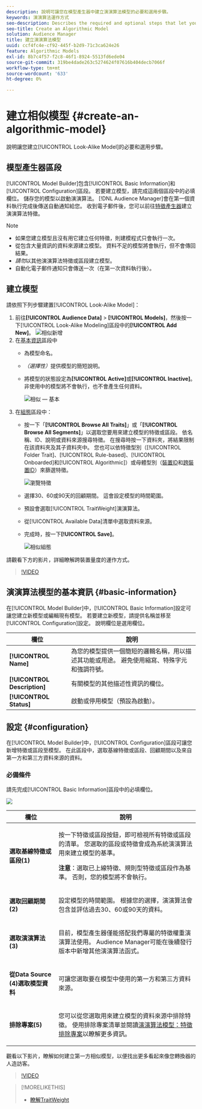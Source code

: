```yaml
---
description: 說明可讓您在模型產生器中建立演演算法模型的必要和選用步驟。
keywords: 演演算法運作方式
seo-description: Describes the required and optional steps that let you create an algorithmic model in Model Builder.
seo-title: Create an Algorithmic Model
solution: Audience Manager
title: 建立演演算法模型
uuid: ccf4fc4e-cf92-445f-b2d9-71c3ca624e26
feature: Algorithmic Models
exl-id: 8b7c4f57-f2c8-46f1-8924-5513fd6ede04
source-git-commit: 319be4dade263c5274624f07616b404decb7066f
workflow-type: tm+mt
source-wordcount: '633'
ht-degree: 0%

---
```


# 建立相似模型 {#create-an-algorithmic-model}

說明讓您建立[!UICONTROL Look-Alike Model]的必要和選用步驟。

## 模型產生器區段

[!UICONTROL Model Builder]包含[!UICONTROL Basic Information]和[!UICONTROL Configuration]區段。 若要建立模型，請完成這兩個區段中的必填欄位。 儲存您的模型以啟動演演算法。 [!DNL Audience Manager]會在第一個資料執行完成後傳送自動通知給您。 收到電子郵件後，您可以前往[特徵產生器](../../features/traits/about-trait-builder.md)建立演演算法特徵。

>[!NOTE]
>
>* 如果您建立模型且沒有用它建立任何特徵，則建模程式只會執行一次。
>* 從包含大量資訊的資料來源建立模型。 資料不足的模型將會執行，但不會傳回結果。
>* *請勿*&#x200B;以其他演演算法特徵或區段建立模型。
>* 自動化電子郵件通知只會傳送一次（在第一次資料執行後）。

## 建立模型

請依照下列步驟建置[!UICONTROL Look-Alike Model]：

1. 前往&#x200B;**[!UICONTROL Audience Data]** > **[!UICONTROL Models]**，然後按一下[!UICONTROL Look-Alike Modeling]區段中的&#x200B;**[!UICONTROL Add New]**。
   ![相似新增](assets/look-alike-add.png)
1. 在[基本資訊](../../features/algorithmic-models/create-model.md#basic-information)區段中
   * 為模型命名。
   * *（選擇性）*&#x200B;提供模型的簡短說明。
   * 將模型的狀態設定為&#x200B;**[!UICONTROL Active]**&#x200B;或&#x200B;**[!UICONTROL Inactive]**。 非使用中的模型將不會執行，也不會產生任何資料。

     ![相似 — 基本](assets/look-alike-basic.png)
1. 在[組態](../../features/algorithmic-models/create-model.md#configuration)區段中：
   * 按一下「**[!UICONTROL Browse All Traits]**」或「**[!UICONTROL Browse All Segments]**」以選取您要用來建立模型的特徵或區段。 依名稱、ID、說明或資料來源搜尋特徵。 在搜尋時按一下資料夾，將結果限制在該資料夾及其子資料夾中。 您也可以依特徵型別（[!UICONTROL Folder Trait]、[!UICONTROL Rule-based]、[!UICONTROL Onboarded]和[!UICONTROL Algorithmic]）或母體型別（[裝置ID](../../reference/ids-in-aam.md)和[跨裝置ID](../../reference/ids-in-aam.md)）來篩選特徵。

     ![瀏覽特徵](assets/browse-traits.png)
   * 選擇30、60或90天的回顧期間。 這會設定模型的時間範圍。
   * 預設會選取[!UICONTROL TraitWeight]演演算法。
   * 從[!UICONTROL Available Data]清單中選取資料來源。
   * 完成時，按一下&#x200B;**[!UICONTROL Save]**。

     ![相似組態](assets/look-alike-configuration.png)

請觀看下方的影片，詳細瞭解跨裝置量度的運作方式。

>[!VIDEO](https://experienceleague.adobe.com/docs/audience-manager-learn/tutorials/build-and-manage-audiences/profile-merge/understanding-cross-device-metrics-in-audience-manager.html)

## 演演算法模型的基本資訊 {#basic-information}

<!-- r_model_basic.xml -->

在[!UICONTROL Model Builder]中，[!UICONTROL Basic Information]設定可讓您建立新模型或編輯現有模型。 若要建立新模型，請提供名稱並移至[!UICONTROL Configuration]設定。 說明欄位是選用欄位。

| 欄位 | 說明 |
|---|---|
| **[!UICONTROL Name]** | 為您的模型提供一個簡短的邏輯名稱，用以描述其功能或用途。 避免使用縮寫、特殊字元和強調符號。 |
| **[!UICONTROL Description]** | 有關模型的其他描述性資訊的欄位。 |
| **[!UICONTROL Status]** | 啟動或停用模型（預設為啟動）。 |

## 設定 {#configuration}

在[!UICONTROL Model Builder]中，[!UICONTROL Configuration]區段可讓您新增特徵或區段至模型。 在此區段中，選取基線特徵或區段、回顧期間以及來自第一方和第三方資料來源的資料。

<!-- r_model_configuration.xml -->

### 必備條件

請先完成[!UICONTROL Basic Information]區段中的必填欄位。

![](assets/lam_exclude_traits_numbered.png)

<table id="table_7A6BE5E5498D4776A30323B743954150"> 
 <thead> 
  <tr> 
   <th colname="col1" class="entry"> 欄位 </th> 
   <th colname="col2" class="entry"> 說明 </th> 
  </tr> 
 </thead>
 <tbody> 
  <tr> 
   <td colname="col1"> <p><b>選取基線特徵或區段(1)</b> </p> </td> 
   <td colname="col2"> <p>按一下特徵或區段按鈕，即可檢視所有特徵或區段的清單。 您選取的區段或特徵會成為系統演演算法用來建立模型的基準。 </p> <p> <p><b>注意</b>：選取已上線特徵、規則型特徵或區段作為基準。 否則，您的模型將不會執行。 </p> </p> </td> 
  </tr> 
  <tr> 
   <td colname="col1"> <p><b>選取回顧期間(2)</b> </p> </td> 
   <td colname="col2"> <p>設定模型的時間範圍。 根據您的選擇，演演算法會包含並評估過去30、60或90天的資料。 </p> </td> 
  </tr> 
  <tr> 
   <td colname="col1"> <p><b>選取演演算法(3)</b> </p> </td> 
   <td colname="col2"> <p>目前，模型產生器僅能搭配我們專屬的<span class="keyword">特徵權重</span>演演算法使用。 <span class="keyword">Audience Manager</span>可能在後續發行版本中新增其他演演算法函式。 </p> </td>
  </tr>
  <tr> 
   <td colname="col1"> <p><b>從Data Source (4)選取模型資料</b> </p> </td> 
   <td colname="col2"> <p>可讓您選取要在模型中使用的第一方和第三方資料來源。 </p> </td>
  </tr> 
  <tr> 
   <td colname="col1"> <p><b>排除專案(5)</b> </p> </td> 
   <td colname="col2"> <p>您可以從您選取用來建立模型的資料來源中排除特徵。 使用<span class="wintitle">排除專案</span>清單並閱讀<a href="../../features/algorithmic-models/trait-exclusion-algo-models.md">演演算法模型：特徵排除專案</a>以瞭解更多資訊。 </p> </td>
  </tr> 
 </tbody>
</table>

觀看以下影片，瞭解如何建立第一方相似模型，以便找出更多看起來像您轉換器的人造訪客。

>[!VIDEO](https://video.tv.adobe.com/v/23504/)

>[!MORELIKETHIS]
>
>* [瞭解TraitWeight](../../features/algorithmic-models/understanding-models.md#understanding-traitweight)
